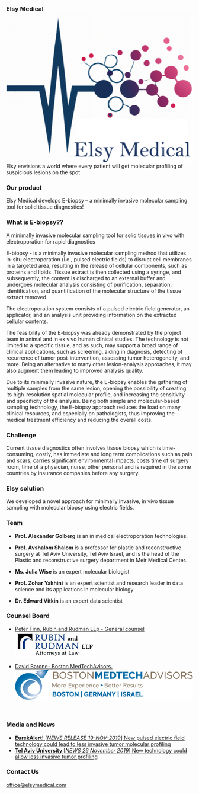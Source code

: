 ### Elsy Medical  <img src="./Logo_Elsy.png" align="right" />

Elsy envisions a world where every patient will get molecular profiling of suspicious lesions on the spot

### Our product

Elsy Medical develops E-biopsy – a minimally invasive molecular sampling tool for solid tissue diagnostics!

### What is E-biopsy??

A minimally invasive molecular sampling tool for solid tissues in vivo with electroporation for rapid diagnostics

E-biopsy - is a minimally invasive molecular sampling method that utilizes in-situ electroporation (i.e., pulsed electric fields) to disrupt cell membranes in a targeted area, resulting in the release of cellular components, such as proteins and lipids. Tissue extract is then collected using a syringe, and subsequently, the content is discharged to an external buffer and undergoes molecular analysis consisting of purification, separation, identification, and quantification of the molecular structure of the tissue extract removed. 

The electroporation system consists of a pulsed electric field generator, an applicator, and an analysis unit providing information on the extracted cellular contents.

The feasibility of the E-biopsy was already demonstrated by the project team in animal and in ex vivo human clinical studies. The technology is not limited to a specific tissue, and as such, may support a broad range of clinical applications, such as screening, aiding in diagnosis, detecting of recurrence of tumor post-intervention, assessing tumor heterogeneity, and more. Being an alternative to many other lesion-analysis approaches, it may also augment them leading to improved analysis quality.

Due to its minimally invasive nature, the E-biopsy enables the gathering of multiple samples from the same lesion, opening the possibility of creating its high-resolution spatial molecular profile,  and increasing the sensitivity and specificity of the analysis. Being both simple and molecular-based sampling technology, the E-biopsy approach reduces the load on many clinical resources, and especially on pathologists, thus improving the medical treatment efficiency and reducing the overall costs. 








### Challenge

Current tissue diagnostics often  involves tissue biopsy which is time-consuming, costly, has immediate and long term complications such as pain and scars, carries significant environmental impacts, costs time of surgery room, time of a physician, nurse, other personal and is required in the some countries by insurance companies before any surgery.  

### Elsy solution 

We developed a novel approach for minimally invasive, in vivo  tissue sampling with molecular biopsy using electric fields. 

### Team

- <b>Prof. Alexander Golberg</b> is an in medical electroporation technologies. 

- <b>Prof. Avshalom Shalom</b> is a professor for plastic and reconstructive surgery at Tel Aviv University, Tel Aviv Israel, and is the head of the Plastic and reconstructive surgery department in Meir Medical Center. 

- <b>Ms. Julia Wise</b> is an expert molecular biologist 

- <b>Prof. Zohar Yakhini</b> is an expert scientist and research leader in data science and its applications in molecular biology.

- <b>Dr. Edward Vitkin</b> is an expert data scientist 

### Counsel Board

- <a href="https://www.rubinrudman.com/attorneys/peter-b-finn/" target="_blank" > Peter Finn, Rubin and Rudman LLp - General counsel 
 <br><img src="./RUBIN and RUDMAN.logo.jpg" /></a>

- <a href="http://www.bmtadvisors.com/" target="_blank" > David Barone- Boston MedTechAvisors. 
<img src="./BostonMedtechAdvisors.logo.png" /></a>

<br>

### Media and News
- <a href="https://www.eurekalert.org/news-releases/909858" target="_blank" ><b>EurekAlert!</b> [<i>NEWS RELEASE 19-NOV-2019</i>] 
New pulsed electric field technology could lead to less invasive tumor molecular profiling</a>
- <a href="https://english.tau.ac.il/news/biopsy_tumor" target="_blank" ><b>Tel Aviv University </b> [<i>NEWS 26 November 2019</i>] 
New technology could allow less invasive tumor profiling</a>

### Contact Us

<a data-auto-recognition="true" href="mailto:office@elsymedical.com">office@elsymedical.com</a>

